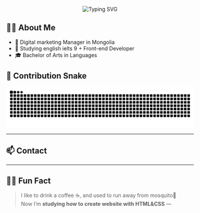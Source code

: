 <!-- Typing animation -->
<p align="center">
  <img 
    src="https://readme-typing-svg.demolab.com?font=FUbuntu+Mono&size=30&pause=100&color=800080&center=true&vCenter=true&width=440&lines=Hi+I'm+Chimdee!;Studying+for;Full-Stack+Developer;JLPT+N1+Certified;"
    alt="Typing SVG"
  />
</p>

## 👨‍💻 About Me

- 💼 Digital marketing Manager in Mongolia 
- 🌱 Studying english ielts 9 + Front-end Developer 
- 🎓 Bachelor of Arts in Languages 

## 🐍 Contribution Snake

<p align="center">
  <img src="https://raw.githubusercontent.com/baljir0901/baljir0901/output/github-contribution-grid-snake.svg" alt="Contribution Snake" />
</p>

---

## 📫 Contact

<p align="center">
  <a href="https://github.com/Chimdee-dev)">
    
  </a>
</p>

---

## 🤹‍♂️ Fun Fact

> I like to drink a coffee ☕, and used to run away from mosquito🦟  
> Now I’m **studying how to create website with HTML&CSS** —  
